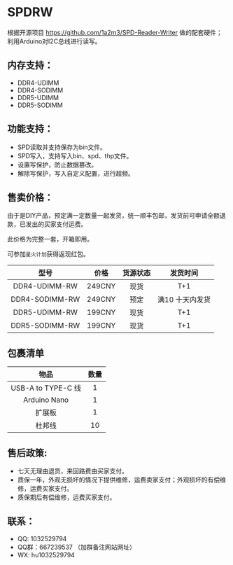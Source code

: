 # SPDRW

根据开源项目 https://github.com/1a2m3/SPD-Reader-Writer 做的配套硬件；利用Arduino对I2C总线进行读写。


## 内存支持：

 - DDR4-UDIMM
 - DDR4-SODIMM 
 - DDR5-UDIMM
 - DDR5-SODIMM

## 功能支持：

 - SPD读取并支持保存为bin文件。
 - SPD写入，支持写入bin、spd、thp文件。
 - 设置写保护，防止数据篡改。
 - 解除写保护，写入自定义配置，进行超频。

## 售卖价格：

由于是DIY产品，预定满一定数量一起发货，统一顺丰包邮，发货前可申请全额退款，已发出的买家支付运费。

此价格为完整一套，开箱即用。

可参加`星火计划`获得返现红包。

| 型号 | 价格 | 货源状态 | 发货时间 |
| :----:| :----: | :----: | :----: |
| DDR4-UDIMM-RW | 249CNY | 现货 | T+1 |
| DDR4-SODIMM-RW | 249CNY | 预定 | 满10 十天内发货 |
| DDR5-UDIMM-RW | 199CNY | 现货 | T+1 |
| DDR5-SODIMM-RW | 199CNY | 现货 | T+1 |

## 包裹清单

| 物品 | 数量 |
| :----:| :----: |
| USB-A to TYPE-C 线 | 1 |
| Arduino Nano | 1 |
| 扩展板 | 1 |
| 杜邦线 | 10 |

## 售后政策:

 - 七天无理由退货，来回路费由买家支付。
 - 质保一年，外观无损坏的情况下提供维修，运费卖家支付；外观损坏的有偿维修，运费买家支付。
 - 质保期后有偿维修，运费买家支付。

## 联系：
 - QQ: 1032529794
 - QQ群：667239537 （加群备注网站网址）
 - WX: hu1032529794
 